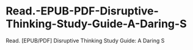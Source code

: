 # Read.-EPUB-PDF-Disruptive-Thinking-Study-Guide-A-Daring-S
Read. [EPUB/PDF] Disruptive Thinking Study Guide: A Daring S
